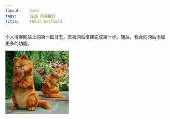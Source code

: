 ```yaml
---
layout:    post
tags:      生活 网站建设
title:     Hello Garfield
---
```


个人博客网站上的第一篇日志，庆祝网站搭建完成第一步。随后，我会向网站添加更多的功能。

<img src="/assets/Garfield.jpg" width="200" height="200">